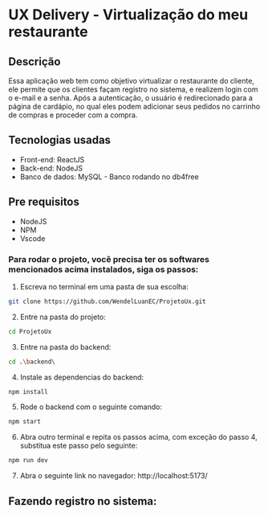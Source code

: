 
# UX Delivery  - Virtualização do meu restaurante

## Descrição
Essa aplicação web tem como objetivo virtualizar o restaurante do cliente, ele permite que os clientes façam registro 
no sistema, e realizem login com o e-mail e a senha. Após a autenticação, o usuário é redirecionado para a página de
cardápio, no qual eles podem adicionar seus pedidos no carrinho de compras e proceder com a compra.

## Tecnologias usadas
 - Front-end: ReactJS
 - Back-end: NodeJS
 - Banco de dados: MySQL - Banco rodando no db4free

## Pre requisitos

- NodeJS
- NPM
- Vscode

 ### Para rodar o projeto, você precisa ter os softwares mencionados acima instalados, siga os passos:

1. Escreva no terminal em uma pasta de sua escolha:
 ```bash
git clone https://github.com/WendelLuanEC/ProjetoUx.git
```
2. Entre na pasta do projeto:
 ```bash
cd ProjetoUx
```
3. Entre na pasta do backend:
 ```bash
cd .\backend\
```
4. Instale as dependencias do backend:
 ```bash
npm install
```
5. Rode o backend com o seguinte comando:
 ```bash
npm start
```
6. Abra outro terminal e repita os passos acima, com exceção do passo 4, substitua este passo pelo seguinte:
 ```bash
npm run dev
```
7. Abra o seguinte link no navegador: http://localhost:5173/

## Fazendo registro no sistema: 


